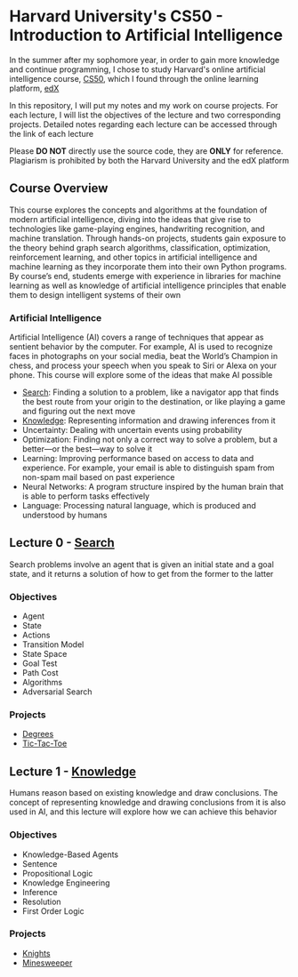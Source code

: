 # Harvard University's CS50 - Introduction to Artificial Intelligence

In the summer after my sophomore year, in order to gain more knowledge and continue programming, I chose to study Harvard's online artificial intelligence course, [CS50](https://cs50.harvard.edu/ai/2020/), which I found through the online learning platform, [edX](https://www.edx.org/)<br/>

In this repository, I will put my notes and my work on course projects. For each lecture, I will list the objectives of the lecture and two corresponding projects. Detailed notes regarding each lecture can be accessed through the link of each lecture

Please <strong>DO NOT</strong> directly use the source code, they are <strong>ONLY</strong> for reference. Plagiarism is prohibited by both the Harvard University and the edX platform

## Course Overview

This course explores the concepts and algorithms at the foundation of modern artificial intelligence, diving into the ideas that give rise to technologies like game-playing engines, handwriting recognition, and machine translation. Through hands-on projects, students gain exposure to the theory behind graph search algorithms, classification, optimization, reinforcement learning, and other topics in artificial intelligence and machine learning as they incorporate them into their own Python programs. By course’s end, students emerge with experience in libraries for machine learning as well as knowledge of artificial intelligence principles that enable them to design intelligent systems of their own

### Artificial Intelligence

Artificial Intelligence (AI) covers a range of techniques that appear as sentient behavior by the computer. For example, AI is used to recognize faces in photographs on your social media, beat the World’s Champion in chess, and process your speech when you speak to Siri or Alexa on your phone. This course will explore some of the ideas that make AI possible

- [Search](#lecture-0---search): Finding a solution to a problem, like a navigator app that finds the best route from your origin to the destination, or like playing a game and figuring out the next move
- [Knowledge](#lecture-1---knowledge): Representing information and drawing inferences from it
- Uncertainty: Dealing with uncertain events using probability
- Optimization: Finding not only a correct way to solve a problem, but a better—or the best—way to solve it
- Learning: Improving performance based on access to data and experience. For example, your email is able to distinguish spam from non-spam mail based on past experience
- Neural Networks: A program structure inspired by the human brain that is able to perform tasks effectively
- Language: Processing natural language, which is produced and understood by humans

## Lecture 0 - [Search](/0.Search/README.md)

Search problems involve an agent that is given an initial state and a goal state, and it returns a solution of how to get from the former to the latter

### Objectives

- Agent
- State
- Actions
- Transition Model
- State Space
- Goal Test
- Path Cost
- Algorithms
- Adversarial Search

### Projects

- [Degrees](/0.Search/degrees/)
- [Tic-Tac-Toe](/0.Search/tictactoe/)

## Lecture 1 - [Knowledge](/1.Knowledge/README.md)

Humans reason based on existing knowledge and draw conclusions. The concept of representing knowledge and drawing conclusions from it is also used in AI, and this lecture will explore how we can achieve this behavior

### Objectives

- Knowledge-Based Agents
- Sentence
- Propositional Logic
- Knowledge Engineering
- Inference
- Resolution
- First Order Logic

### Projects

- [Knights](/1.Knowledge/knights/)
- [Minesweeper](/1.Knowledge/minesweeper/)
